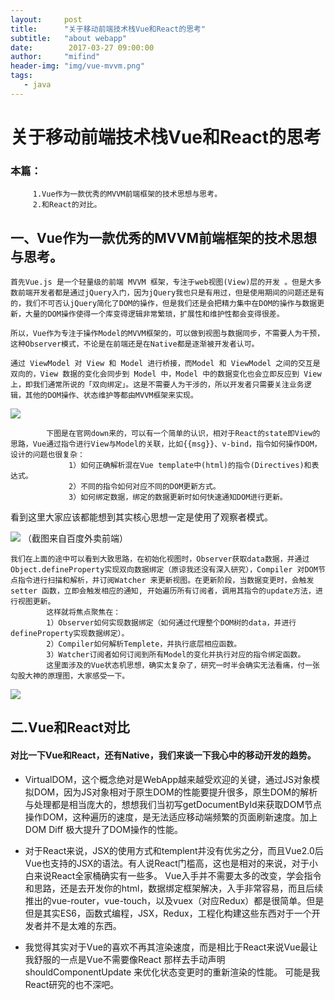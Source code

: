 ```yaml
---
layout:     post
title:      "关于移动前端技术栈Vue和React的思考"
subtitle:   "about webapp"
date:        2017-03-27 09:00:00
author:     "mifind"
header-img: "img/vue-mvvm.png"
tags:
   - java
---
```




# 关于移动前端技术栈Vue和React的思考

### 本篇：
         1.Vue作为一款优秀的MVVM前端框架的技术思想与思考。
         2.和React的对比。

## 一、Vue作为一款优秀的MVVM前端框架的技术思想与思考。

    首先Vue.js 是一个轻量级的前端 MVVM 框架，专注于web视图(View)层的开发 。但是大多数前端开发者都是通过jQuery入门，因为jQuery我也只是有用过，但是使用期间的问题还是有的，我们不可否认jQuery简化了DOM的操作，但是我们还是会把精力集中在DOM的操作与数据更新，大量的DOM操作使得一个库变得逻辑非常繁琐，扩展性和维护性都会变得很差。

    所以，Vue作为专注于操作Model的MVVM框架的，可以做到视图与数据同步，不需要人为干预，这种Observer模式，不论是在前端还是在Native都是逐渐被开发者认可。

    通过 ViewModel 对 View 和 Model 进行桥接，而Model 和 ViewModel 之间的交互是双向的，View 数据的变化会同步到 Model 中，Model 中的数据变化也会立即反应到 View 上，即我们通常所说的「双向绑定」。这是不需要人为干涉的，所以开发者只需要关注业务逻辑，其他的DOM操作、状态维护等都由MVVM框架来实现。

![](/img/vue-mvvm.png)

            下图是在官网down来的，可以有一个简单的认识，相对于React的state即View的思路，Vue通过指令进行View与Model的关联，比如{{msg}}、v-bind，指令如何操作DOM，设计的问题也很复杂：
                 1）如何正确解析混在Vue template中(html)的指令(Directives)和表达式。
                 2）不同的指令如何对应不同的DOM更新方式。
                 3）如何绑定数据，绑定的数据更新时如何快速通知DOM进行更新。
看到这里大家应该都能想到其实核心思想一定是使用了观察者模式。

![](/img/vue-mvvm1.png)
（截图来自百度外卖前端）

    我们在上面的途中可以看到大致思路，在初始化视图时，Observer获取data数据，并通过Object.defineProperty实现双向数据绑定（原谅我还没有深入研究），Compiler 对DOM节点指令进行扫描和解析，并订阅Watcher 来更新视图。在更新阶段，当数据变更时，会触发 setter 函数，立即会触发相应的通知, 开始遍历所有订阅者，调用其指令的update方法，进行视图更新。
            这样就将焦点聚焦在：
            1）Observer如何实现数据绑定（如何通过代理整个DOM树的data，并进行defineProperty实现数据绑定）。
            2）Compiler如何解析Templete，并执行底层相应函数。
            3）Watcher订阅者如何订阅到所有Model的变化并执行对应的指令绑定函数。
            这里面涉及的Vue状态机思想，确实太复杂了，研究一时半会确实无法看痛，付一张勾股大神的原理图，大家感受一下。

![](/img/vue-state.png)

## 二.Vue和React对比

#### 对比一下Vue和React，还有Native，我们来谈一下我心中的移动开发的趋势。

* VirtualDOM，这个概念绝对是WebApp越来越受欢迎的关键，通过JS对象模拟DOM，因为JS对象相对于原生DOM的性能要提升很多，原生DOM的解析与处理都是相当庞大的，想想我们当初写getDocumentById来获取DOM节点操作DOM，这种遍历的速度，是无法适应移动端频繁的页面刷新速度。加上DOM Diff 极大提升了DOM操作的性能。

* 对于React来说，JSX的使用方式和templent并没有优劣之分，而且Vue2.0后Vue也支持的JSX的语法。有人说React门槛高，这也是相对的来说，对于小白来说React全家桶确实有一些多。
        Vue入手并不需要太多的改变，学会指令和思路，还是去开发你的html，数据绑定框架解决，入手非常容易，而且后续推出的vue-router，vue-touch，以及vuex（对应Redux）都是很简单。但是但是其实ES6，函数式编程，JSX，Redux，工程化构建这些东西对于一个开发者并不是太难的东西。
* 我觉得其实对于Vue的喜欢不再其渲染速度，而是相比于React来说Vue最让我舒服的一点是Vue不需要像React 那样去手动声明shouldComponentUpdate 来优化状态变更时的重新渲染的性能。
        可能是我React研究的也不深吧。
